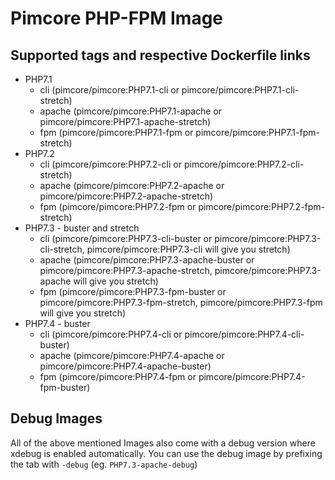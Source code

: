 # Pimcore PHP-FPM Image

## Supported tags and respective Dockerfile links
 - PHP7.1
    - cli (pimcore/pimcore:PHP7.1-cli or pimcore/pimcore:PHP7.1-cli-stretch)
    - apache (pimcore/pimcore:PHP7.1-apache or pimcore/pimcore:PHP7.1-apache-stretch)
    - fpm (pimcore/pimcore:PHP7.1-fpm or pimcore/pimcore:PHP7.1-fpm-stretch)
 - PHP7.2
    - cli (pimcore/pimcore:PHP7.2-cli or pimcore/pimcore:PHP7.2-cli-stretch)
    - apache (pimcore/pimcore:PHP7.2-apache or pimcore/pimcore:PHP7.2-apache-stretch)
    - fpm (pimcore/pimcore:PHP7.2-fpm or pimcore/pimcore:PHP7.2-fpm-stretch)
 - PHP7.3 - buster and stretch
    - cli (pimcore/pimcore:PHP7.3-cli-buster or pimcore/pimcore:PHP7.3-cli-stretch, pimcore/pimcore:PHP7.3-cli will give you stretch)
    - apache (pimcore/pimcore:PHP7.3-apache-buster or pimcore/pimcore:PHP7.3-apache-stretch, pimcore/pimcore:PHP7.3-apache will give you stretch)
    - fpm (pimcore/pimcore:PHP7.3-fpm-buster or pimcore/pimcore:PHP7.3-fpm-stretch, pimcore/pimcore:PHP7.3-fpm will give you stretch)
 - PHP7.4 - buster
    - cli (pimcore/pimcore:PHP7.4-cli or pimcore/pimcore:PHP7.4-cli-buster)
    - apache (pimcore/pimcore:PHP7.4-apache or pimcore/pimcore:PHP7.4-apache-buster)
    - fpm (pimcore/pimcore:PHP7.4-fpm or pimcore/pimcore:PHP7.4-fpm-buster)

## Debug Images
All of the above mentioned Images also come with a debug version where xdebug is enabled automatically. You can use the debug image by prefixing the tab with `-debug` (eg. `PHP7.3-apache-debug`)
